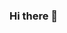 ### Hi there 👋

<!--
**Pranav2918/Pranav2918** is a ✨ _special_ ✨ repository because its `README.md` (this file) appears on your GitHub profile.

Here are some ideas to get you started:

- 🔭 I’m currently working on ...
- 🌱 I’m currently learning ...
- 👯 I’m looking to collaborate on ...
- 🤔 I’m looking for help with ...
- 💬 Ask me about ...
- 📫 How to reach me: ...
- 😄 Pronouns: ...
- ⚡ Fun fact: ...
-->

<!-- ![Github stats](https://github-readme-stats.vercel.app/api?username=pranav2918&theme=highcontrast&show_icons=true&count_private=true) -->
